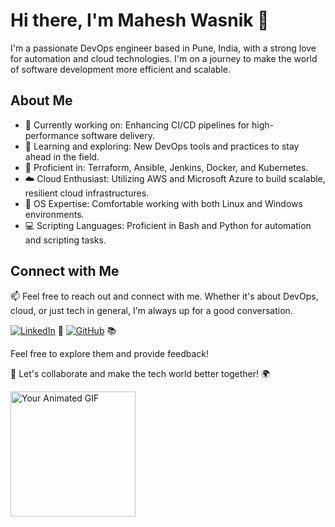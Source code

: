 # Hi there, I'm Mahesh Wasnik 👋

I'm a passionate DevOps engineer based in Pune, India, with a strong love for automation and cloud technologies. I'm on a journey to make the world of software development more efficient and scalable.

## About Me

- 💼 Currently working on: Enhancing CI/CD pipelines for high-performance software delivery.
- 🌱 Learning and exploring: New DevOps tools and practices to stay ahead in the field.
- 🔧 Proficient in: Terraform, Ansible, Jenkins, Docker, and Kubernetes.
- ☁️ Cloud Enthusiast: Utilizing AWS and Microsoft Azure to build scalable, resilient cloud infrastructures.
- 🐧 OS Expertise: Comfortable working with both Linux and Windows environments.
- 💻 Scripting Languages: Proficient in Bash and Python for automation and scripting tasks.

## Connect with Me

📫 Feel free to reach out and connect with me. Whether it's about DevOps, cloud, or just tech in general, I'm always up for a good conversation.

[![LinkedIn](https://img.shields.io/badge/LinkedIn-Connect%20with%20Me-blue?style=flat-square&logo=linkedin&labelColor=blue)](https://www.linkedin.com/in/mahesh-wasnik) 🤝
[![GitHub](https://img.shields.io/badge/GitHub-Follow%20Me-lightgrey?style=flat-square&logo=github)](https://github.com/mwasnik7) 📚


Feel free to explore them and provide feedback!

🚀 Let's collaborate and make the tech world better together! 🌍

<!-- Animated GIF -->
<img src="https://example.com/your-animated.gif" alt="Your Animated GIF" width="200"/>
